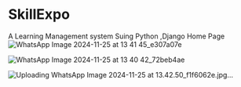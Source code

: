 # SkillExpo
A Learning Management system  Suing Python ,Django
Home Page
![WhatsApp Image 2024-11-25 at 13 41 45_e307a07e](https://github.com/user-attachments/assets/b75572d0-7413-4d2c-b127-6a06fc38e7e3)


![WhatsApp Image 2024-11-25 at 13 40 42_72beb4ae](https://github.com/user-attachments/assets/bfd3d908-4621-4c1e-91d1-0fa69fbeb6ba)


![Uploading WhatsApp Image 2024-11-25 at 13.42.50_f1f6062e.jpg…]()

